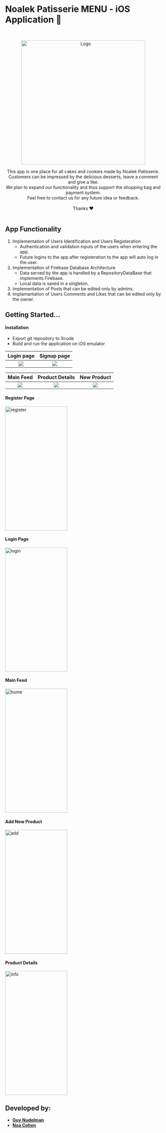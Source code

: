 # Noalek Patisserie MENU - iOS Application 🍰

<br />
<p align="center">
    <a href="https://github.com/Guy-Nudelman/Noalek-Patisserie-iOS">
      <img src="images/logo.svg" alt="Logo" width="400" heigt="400">
  </a>
 </p>
 <p align="center">
	This app is one place for all cakes and cookies made by Noalek Patisserie.</br>
Customers can be impressed by the delicious desserts, leave a comment and give a like.</br>
We plan to expand our functionality and thus support the shopping bag and payment system.</br>
Feel free to contact us for any future idea or feedback.</br></br>
Thanks ❤</br></br>
</p>





## App Functionality

1. Implementation of Users Identification and Users Registeration
	- Authentication and validation inputs of the users when entering the app.
	- Future logins to the app after registeration to the app will auto log in the user.
2. Implementation of Firebase Database Architecture
	- Data served by the app is handled by a RepositoryDataBase that implements Firebase.
	- Local data is saved in a singleton.
3. Implementation of Posts that can be edited only by admins.
4. Implamantation of Users Comments and Likes that can be edited only by the owner.


## Getting Started...

#### Installation
- Export git repository to Xcode
- Build and run the application on iOS emulator

Login page            |  Signup page
:-------------------------:|:-------------------------:
![](images/login.png)  |  ![](images/register.png)

Main Feed            |  Product Details |  New Product
:-------------------------:|:-------------------------: |:-------------------------:
![](images/home.png)  |  ![](images/info.png) |  ![](images/add.png)


#### Register Page
<img src="images/register.png" alt="register" width="200" height="400">

#### Login Page
<img src="images/login.png" alt="login" width="200" height="400">

#### Main Feed
<img src="images/home.png" alt="home" width="200" height="400">

#### Add New Product
<img src="images/add.png" alt="add" width="200" height="400">

#### Product Details
<img src="images/info.png" alt="info" width="200" height="400">

	
## Developed by:
* [**Guy Nudelman**](https://www.linkedin.com/in/guynudelman/)
* [**Noa Cohen**](https://www.linkedin.com/in/noalecohen1/)

